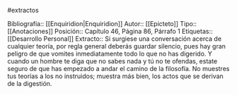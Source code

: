 #extractos  

Bibliografía:: [[Enquiridion|Enquiridion]]
Autor:: [[Epicteto]]
Tipo:: [[Anotaciones]]
Posición:: Capítulo 46, Página 86, Párrafo 1
Etiquetas:: [[Desarrollo Personal]]
Extracto:: Si surgiese una conversación acerca de cualquier teoría, por regla general deberás guardar silencio, pues hay gran peligro de que vomites inmediatamente todo lo que no has digerido. Y cuando un hombre te diga que no sabes nada y tú no te ofendas, estate seguro de que has empezado a andar el camino de la filosofía. No muestres tus teorías a los no instruidos; muestra más bien, los actos que se derivan de la digestión.